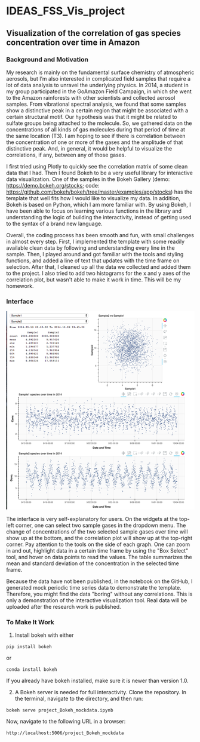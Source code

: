 # IDEAS_FSS_Vis_project
## Visualization of the correlation of gas species concentration over time in Amazon

### Background and Motivation 
My research is mainly on the fundamental surface chemistry of atmospheric aerosols, but I’m also interested in complicated field samples that require a lot of data analysis to unravel the underlying physics. In 2014, a student in my group participated in the GoAmazon Field Campaign, in which she went to the Amazon rainforests with other scientists and collected aerosol samples. From vibrational spectral analysis, we found that some samples show a distinctive peak in a certain region that might be associated with a certain structural motif. Our hypothesis was that it might be related to sulfate groups being attached to the molecule. So, we gathered data on the concentrations of all kinds of gas molecules during that period of time at the same location (T3). I am hoping to see if there is correlation between the concentration of one or more of the gases and the amplitude of that distinctive peak. And, in general, it would be helpful to visualize the correlations, if any, between any of those gases.

I first tried using Plotly to quickly see the correlation matrix of some clean data that I had. Then I found Bokeh to be a very useful library for interactive data visualization. One of the samples in the Bokeh Gallery (demo: https://demo.bokeh.org/stocks; code: https://github.com/bokeh/bokeh/tree/master/examples/app/stocks) has the template that well fits how I would like to visualize my data. In addition, Bokeh is based on Python, which I am more familiar with. By using Bokeh, I have been able to focus on learning various functions in the library and understanding the logic of building the interactivity, instead of getting used to the syntax of a brand new language.

Overall, the coding process has been smooth and fun, with small challenges in almost every step. First, I implemented the template with some readily available clean data by following and understanding every line in the sample. Then, I played around and got familiar with the tools and styling functions, and added a line of text that updates with the time frame on selection. After that, I cleaned up all the data we collected and added them to the project. I also tried to add two histograms for the x and y axes of the correlation plot, but wasn't able to make it work in time. This will be my homework.

### Interface
![This is a screenshot of the interface](Interface_demo.png)

The interface is very self-explanatory for users. On the widgets at the top-left corner, one can select two sample gases in the dropdown menu. The change of concentrations of the two selected sample gases over time will show up at the bottom, and the correlation plot will show up at the top-right corner. Pay attention to the tools on the side of each graph. One can zoom in and out, highlight data in a certain time frame by using the "Box Select" tool, and hover on data points to read the values. The table summarizes the mean and standard deviation of the concentration in the selected time frame. 

Because the data have not been published, in the notebook on the GitHub, I generated mock periodic time series data to demonstrate the template. Therefore, you might find the data "boring" without any correlations. This is only a demonstration of the interactive visualization tool. Real data will be uploaded after the research work is published.

### To Make It Work

1. Install bokeh with either 
```
pip install bokeh
```
or 
```
conda install bokeh
```
If you already have bokeh installed, make sure it is newer than version 1.0.

2. A Bokeh server is needed for full interactivity. Clone the repository. In the terminal, navigate to the directory, and then run:
```
bokeh serve project_Bokeh_mockdata.ipynb
```
Now, navigate to the following URL in a browser:
```
http://localhost:5006/project_Bokeh_mockdata
```
